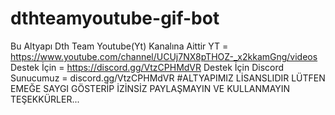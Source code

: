 # dthteamyoutube-gif-bot
Bu Altyapı Dth Team Youtube(Yt) Kanalına Aittir YT = https://www.youtube.com/channel/UCUj7NX8pTHOZ-_x2kkamGng/videos Destek İçin = https://discord.gg/VtzCPHMdVR
Destek İçin Discord Sunucumuz = discord.gg/VtzCPHMdVR
#ALTYAPIMIZ LİSANSLIDIR LÜTFEN EMEĞE SAYGI GÖSTERİP İZİNSİZ PAYLAŞMAYIN VE KULLANMAYIN TEŞEKKÜRLER...
